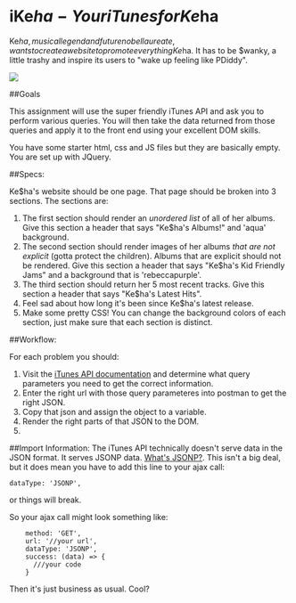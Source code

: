 # iKe$ha - Your iTunes for Ke$ha

Ke$ha, musical legend and future nobel laureate, wants to create a website to promote everything Ke$ha.  It has to be $wanky, a little trashy and inspire its users to "wake up feeling like PDiddy".  




![](https://i.giphy.com/3o6ZsTlDN953zedm5q.gif)





##Goals

This assignment will use the super friendly iTunes API and ask you to perform various queries.  You will then take the data returned from those queries and apply it to the front end using your excellent DOM skills.  

You have some starter html, css and JS files but they are basically empty.  You are set up with JQuery.

##Specs:

Ke$ha's website should be one page.  That page should be broken into 3 sections.  The sections are:

1. The first section should render an *unordered list* of all of her albums.  Give this section a header that says "Ke$ha's Albums!" and 'aqua' background.
2. The second section should render images of her albums *that are not explicit* (gotta protect the children).  Albums that are explicit should not be rendered.  Give this section a header that says "Ke$ha's Kid Friendly Jams" and a background that is 'rebeccapurple'.
3. The third section should return her 5 most recent tracks.  Give this section a header that says "Ke$ha's Latest Hits".
4. Feel sad about how long it's been since Ke$ha's latest release.
5. Make some pretty CSS!  You can change the background colors of each section, just make sure that each section is distinct.


##Workflow:

For each problem you should:

1. Visit the [iTunes API documentation](https://affiliate.itunes.apple.com/resources/documentation/itunes-store-web-service-search-api/) and determine what query parameters you need to get the correct information.
2. Enter the right url with those query parameteres into postman to get the right JSON.
3. Copy that json and assign the object to a variable.  
4. Render the right parts of that JSON to the DOM.
5. 

##Import Information:
The iTunes API technically doesn't serve data in the JSON format.  It serves JSONP data.  [What's JSONP?](https://en.wikipedia.org/wiki/JSONP).  This isn't a big deal, but it does mean you have to add this line to your ajax call:

```dataType: 'JSONP',```

or things will break.

So your ajax call might look something like:

```$.ajax({
    method: 'GET',
    url: '//your url',
    dataType: 'JSONP',
    success: (data) => {
      ///your code
    }
```

Then it's just business as usual.  Cool?
